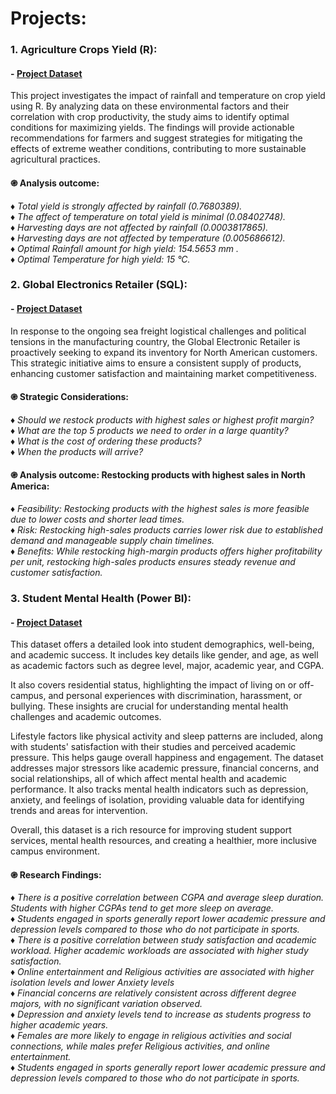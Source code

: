# **Projects:**


### 1. Agriculture Crops Yield (R):
#### - [Project Dataset]()

This project investigates the impact of rainfall and temperature on crop yield using R. By analyzing data on these environmental factors and their correlation with crop productivity, the study aims to identify optimal conditions for maximizing yields. The findings will provide actionable recommendations for farmers and suggest strategies for mitigating the effects of extreme weather conditions, contributing to more sustainable agricultural practices.

#### ֎ Analysis outcome:
♦ *Total yield is strongly affected by rainfall (0.7680389).* <br>
♦ *The affect of temperature on total yield is minimal (0.08402748).* <br>
♦ *Harvesting days are not affected by rainfall (0.0003817865).* <br>
♦ *Harvesting days are not affected by temperature (0.005686612).* <br>
♦ *Optimal Rainfall amount for high yield: 154.5653 mm .* <br>
♦ *Optimal Temperature for high yield: 15 °C.* <br>


### 2. Global Electronics Retailer (SQL):
#### - [Project Dataset]()

In response to the ongoing sea freight logistical challenges and political tensions in the manufacturing country, the Global Electronic Retailer is proactively seeking to expand its inventory for North American customers. This strategic initiative aims to ensure a consistent supply of products, enhancing customer satisfaction and maintaining market competitiveness.

#### ֎ Strategic Considerations:
♦ *Should we restock products with highest sales or highest profit margin?* <br>
♦ *What are the top 5 products we need to order in a large quantity?* <br>
♦ *What is the cost of ordering these products?* <br>
♦ *When the products will arrive?* <br>

#### ֎ Analysis outcome: Restocking products with highest sales in North America:
♦ *Feasibility: Restocking products with the highest sales is more feasible due to lower costs and shorter lead times.* <br>
♦ *Risk: Restocking high-sales products carries lower risk due to established demand and manageable supply chain timelines.* <br>
♦ *Benefits: While restocking high-margin products offers higher profitability per unit, restocking high-sales products ensures steady revenue and customer satisfaction.* <br>


### 3. Student Mental Health (Power BI):
#### - [Project Dataset]()

This dataset offers a detailed look into student demographics, well-being, and academic success. It includes key details like gender, and age, as well as academic factors such as degree level, major, academic year, and CGPA.

It also covers residential status, highlighting the impact of living on or off-campus, and personal experiences with discrimination, harassment, or bullying. These insights are crucial for understanding mental health challenges and academic outcomes.

Lifestyle factors like physical activity and sleep patterns are included, along with students' satisfaction with their studies and perceived academic pressure. This helps gauge overall happiness and engagement.
The dataset addresses major stressors like academic pressure, financial concerns, and social relationships, all of which affect mental health and academic performance. It also tracks mental health indicators such as depression, anxiety, and feelings of isolation, providing valuable data for identifying trends and areas for intervention.

Overall, this dataset is a rich resource for improving student support services, mental health resources, and creating a healthier, more inclusive campus environment.

#### ֎ Research Findings:
♦ *There is a positive correlation between CGPA and average sleep duration. Students with higher CGPAs tend to get more sleep on average.* <br>
♦ *Students engaged in sports generally report lower academic pressure and depression levels compared to those who do not participate in sports.* <br>
♦ *There is a positive correlation between study satisfaction and academic workload. Higher academic workloads are associated with higher study satisfaction.* <br>
♦ *Online entertainment and Religious activities are associated with higher isolation levels and lower Anxiety levels* <br>
♦ *Financial concerns are relatively consistent across different degree majors, with no significant variation observed.* <br>
♦ *Depression and anxiety levels tend to increase as students progress to higher academic years.* <br>
♦ *Females are more likely to engage in religious activities and social connections, while males prefer Religious activities, and online entertainment.* <br>
♦ *Students engaged in sports generally report lower academic pressure and depression levels compared to those who do not participate in sports.* <br>
